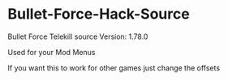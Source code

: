 # Bullet-Force-Hack-Source

Bullet Force Telekill source Version: 1.78.0

Used for your Mod Menus

If you want this to work for other games just change the offsets
